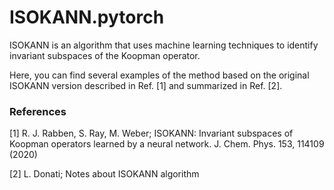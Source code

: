 # ISOKANN.pytorch
ISOKANN is an algorithm that uses machine learning techniques to identify invariant subspaces of the Koopman operator. 

Here, you can find several examples of the method based on the original ISOKANN version described in Ref. [1] and summarized in Ref. [2].

### References

[1] R. J. Rabben, S. Ray, M. Weber; ISOKANN: Invariant subspaces of Koopman operators learned by a neural network. J. Chem. Phys. 153, 114109 (2020)

[2] L. Donati; Notes about ISOKANN algorithm
